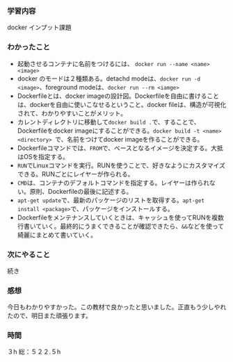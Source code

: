 ### 学習内容
docker インプット課題
### わかったこと
- 起動させるコンテナに名前をつけるには、 `docker run --name <name> <image>`
- docker のモードは２種類ある。detachd modeは、`docker run -d <image>`、foreground modeは、`docker run --rm <iamge>`
- Dockerfileとは、docker imageの設計図。Dockerfileを自由に書けることは、dockerを自由に使いこなせるということ。docker fileは、構造が可視化されて、わかりやすいことがメリット。
- カレントディレクトリに移動して`docker build .`で、することで、Dockerfileをdocker imageにすることができる。`docker build -t <name> <directory> `で、名前をつけてdocker imageを作ることができる。
- Dockerfileコマンドでは、`FROM`で、ベースとなるイメージを決定する。大抵はOSを指定する。
- `RUN`でLinuxコマンドを実行。RUNを使うことで、好きなようにカスタマイズできる。RUNごとにレイヤーが作られる。
- `CMD`は、コンテナのデフォルトコマンドを指定する。レイヤーは作られない。原則、Dockerfileの最後に記述する。
- `apt-get update`で、最新のパッケージのリストを取得する。`apt-get install <package>`で、パッケージをインストールする。
- Dockerfileをメンテナンスしていくときは、キャッシュを使ってRUNを複数行書いていく。最終的にうまくできることが確認できたら、`&&`などを使って綺麗にまとめて書いていく。
### 次にやること
続き
### 感想
今日もわかりやすかった。この教材で良かったと思いました。正直もう少しやれたので、明日また頑張ります。
### 時間
３h
総：５２２.５h
